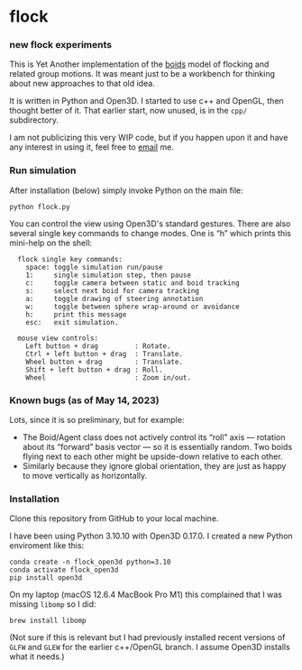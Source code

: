# flock

### new flock experiments

This is Yet Another implementation of the [boids](https://dl.acm.org/doi/10.1145/37402.37406) model of flocking and related group motions. It was meant just to be a workbench for thinking about new approaches to that old idea.

It is written in Python and Open3D. I started to use c++ and OpenGL, then thought better of it. That earlier start, now unused, is in the `cpp/` subdirectory.

I am not publicizing this very WIP code, but if you happen upon it and have any interest in using it, feel free to [email](mailto:cwr@red3d.com) me.

### Run simulation

After installation (below) simply invoke Python on the main file:

```
python flock.py
```

You can control the view using Open3D's standard gestures. There are also several single key commands to change modes. One is “h” which prints this mini-help on the shell:

```
  flock single key commands:
    space: toggle simulation run/pause
    1:     single simulation step, then pause
    c:     toggle camera between static and boid tracking
    s:     select next boid for camera tracking
    a:     toggle drawing of steering annotation
    w:     toggle between sphere wrap-around or avoidance
    h:     print this message
    esc:   exit simulation.

  mouse view controls:
    Left button + drag         : Rotate.
    Ctrl + left button + drag  : Translate.
    Wheel button + drag        : Translate.
    Shift + left button + drag : Roll.
    Wheel                      : Zoom in/out.
```

### Known bugs (as of May 14, 2023)

Lots, since it is so preliminary, but for example:

- The Boid/Agent class does not actively control its “roll” axis — rotation about its “forward” basis vector — so it is essentially random. Two boids flying next to each other might be upside-down relative to each other.
- Similarly because they ignore global orientation, they are just as happy to move vertically as horizontally.

### Installation

Clone this repository from GitHub to your local machine.

I have been using Python 3.10.10 with Open3D 0.17.0. I created a new Python enviroment like this:

```
conda create -n flock_open3d python=3.10
conda activate flock_open3d
pip install open3d
```

On my laptop (macOS 12.6.4 MacBook Pro M1) this complained that I was missing `libomp` so I did:

```
brew install libomp
```

(Not sure if this is relevant but I had previously installed recent versions of `GLFW` and `GLEW` for the earlier c++/OpenGL branch. I assume Open3D installs what it needs.)
